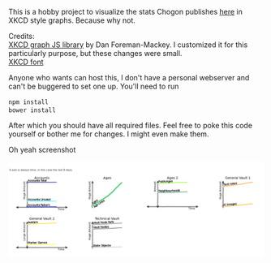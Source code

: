 This is a hobby project to visualize the stats Chogon publishes [here](http://account.mystonline.com/stats/vstats.json) in XKCD style graphs. Because why not.

Credits:  
[XKCD graph JS library](http://dan.iel.fm/xkcd/) by Dan Foreman-Mackey. I customized it for this particularly purpose, but these changes were small.  
[XKCD font](http://forums.xkcd.com/viewtopic.php?f=2&t=22741&p=1678696#p1678696)

Anyone who wants can host this, I don't have a personal webserver and can't be buggered to set one up. You'll need to run

    npm install
    bower install

After which you should have all required files. Feel free to poke this code yourself or bother me for changes. I might even make them.

Oh yeah screenshot

![](./screenshot.png)

